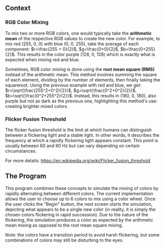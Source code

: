 ## Context

### RGB Color Mixing

To mix two or more RGB colors, one would typically take the **arithmetic mean** of the respective RGB values to create the new color. For example, to mix red (255, 0, 0) with blue (0, 0, 255), take the average of each component: $r=\frac{255 + 0}{2}$, $g=\frac{0+0}{2}$, $b=\frac{0+255}{2}$. This results in the color purple (128, 0, 128) which is exactly what is expected when mixing red and blue.

Sometimes, RGB color mixing is done using the **root mean square (RMS)** instead of the arithmetic mean. This method involves summing the square of each element, dividing by the number of elements, then finally taking the squareroot. Using the previous example with red and blue, we get: $r=\sqrt{\frac{255^2+0^2}{2}}$, $g=\sqrt{\frac{0^2+0^2}{2}}$, $b=\sqrt{\frac{0^2+255^2}{2}}$. Instead, this results in (180, 0, 180), also purple but not as dark as the previous one, highlighting this method's use: creating brighter mixed colors.

### Flicker Fusion Threshold

The flicker fusion threshold is  the limit at which humans can distinguish between a flickering light and a stable light. In other words, it describes the frequency at which a rapidly flickering light appears constant. This point is usually between 60 and 90 Hz but can vary depending on certain circumstances.

For more details: https://en.wikipedia.org/wiki/Flicker_fusion_threshold

## The Program

This program combines these concepts to simulate the mixing of colors by rapidly alternating between different colors. The current implementation allows the user to choose up to 6 colors to mix using a color wheel. Once the user clicks the "Begin" button, the next screen starts the simulation, depicting what appears to be a single new color (in reality, it is simply the chosen colors flickering in rapid succession). Due to the nature of the flickering, the simulation produces a color as expected by the arithmetic mean mixing as opposed to the root mean square mixing.

Note: the colors have a transition period to avoid harsh flickering, but some combinations of colors may still be disturbing to the eyes.

